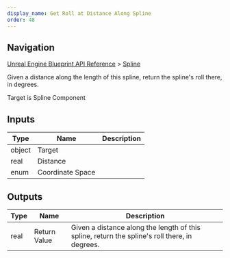 ```yaml
---
display_name: Get Roll at Distance Along Spline
order: 48
---
```

## Navigation

[Unreal Engine Blueprint API Reference](https://dev.epicgames.com/documentation/en-us/unreal-engine/BlueprintAPI) > [Spline](https://dev.epicgames.com/documentation/en-us/unreal-engine/BlueprintAPI/Spline)

Given a distance along the length of this spline, return the spline's roll there, in degrees.

Target is Spline Component

## Inputs

| Type | Name | Description |
| --- | --- | --- |
| object | Target |  |
| real | Distance |  |
| enum | Coordinate Space |  |

## Outputs

| Type | Name | Description |
| --- | --- | --- |
| real | Return Value | Given a distance along the length of this spline, return the spline's roll there, in degrees. |
